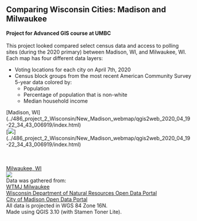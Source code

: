 ## Comparing Wisconsin Cities: Madison and Milwaukee
**Project for Advanced GIS course at UMBC**
<br><br>
This project looked compared select census data and access to polling sites (during the 2020 primary) between Madison, WI, and Milwaukee, WI.  
Each map has four different data layers:  
 <ul>
  <li>Voting locations for each city on April 7th, 2020</li>
  <li>Census block groups from the most recent American Community Survey 5-year data colored by:
    <ul>
      <li>Population</li>
      <li>Percentage of population that is non-white</li>
      <li>Median household income</li>
    </ul>
  </li>
</ul> 
[Madison, WI](../486_project_2_Wisconsin/New_Madison_webmap/qgis2web_2020_04_19-22_34_43_006919/index.html)
<br>
[<image src="../486_project_2_Wisconsin/images/Madison_webmap_thumbnail.PNG?raw=true"/>](../486_project_2_Wisconsin/New_Madison_webmap/qgis2web_2020_04_19-22_34_43_006919/index.html)

<br><br>
[Milwaukee, WI](486_project_2_Wisconsin/New_Milwaukee_webmap/qgis2web_2020_04_19-22_35_28_353110/index.html)
<br>
[<image src="../486_project_2_Wisconsin/images/Milwaukee_webmap_thumbnail.PNG?raw=true"/>](486_project_2_Wisconsin/New_Milwaukee_webmap/qgis2web_2020_04_19-22_35_28_353110/index.html)
<br>
Data was gathered from:
<br>
[WTMJ Milwaukee](https://www.tmj4.com/news/local-news/these-are-the-five-in-person-voting-centers-in-milwaukee-open-for-wisconsins-spring-primary-tuesday)
<br>
[Wisconsin Department of Natural Resources Open Data Portal](https://data-wi-dnr.opendata.arcgis.com/search?tags=transportation)
<br> 
[City of Madison Open Data Portal](https://data-cityofmadison.opendata.arcgis.com/datasets/polling-places)
<br>
All data is projected in WGS 84 Zone 16N.
<br>
Made using QGIS 3.10 (with Stamen Toner Lite).
